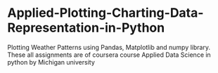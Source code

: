 # Applied-Plotting-Charting-Data-Representation-in-Python
Plotting Weather Patterns using Pandas, Matplotlib and numpy library.
These all assignments are of coursera course Applied Data Science in python by Michigan university
